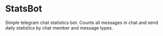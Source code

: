 # StatsBot
Simple telegram chat statistics bot.
Counts all messages in chat and send daily statistics by chat member and message types.
